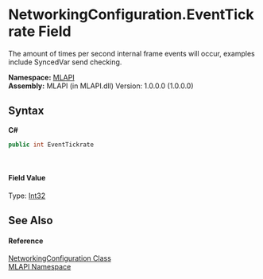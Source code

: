 # NetworkingConfiguration.EventTickrate Field
 

The amount of times per second internal frame events will occur, examples include SyncedVar send checking.

**Namespace:**&nbsp;<a href="N_MLAPI">MLAPI</a><br />**Assembly:**&nbsp;MLAPI (in MLAPI.dll) Version: 1.0.0.0 (1.0.0.0)

## Syntax

**C#**<br />
``` C#
public int EventTickrate
```

<br />

#### Field Value
Type: <a href="http://msdn2.microsoft.com/en-us/library/td2s409d" target="_blank">Int32</a>

## See Also


#### Reference
<a href="T_MLAPI_NetworkingConfiguration">NetworkingConfiguration Class</a><br /><a href="N_MLAPI">MLAPI Namespace</a><br />